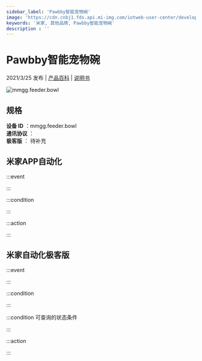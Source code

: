 ```yaml
---
sidebar_label: 'Pawbby智能宠物碗'
image: 'https://cdn.cnbj1.fds.api.mi-img.com/iotweb-user-center/developer_1679047726083cdyn6jiG.png?GalaxyAccessKeyId=AKVGLQWBOVIRQ3XLEW&Expires=9223372036854775807&Signature=Z+pj7R/lflBVJ3hJ0t1tT4mcsqg='
keywords: '米家, 其他品牌, Pawbby智能宠物碗'
description : ''
---
```

# Pawbby智能宠物碗

2021/3/25 发布 | [产品百科](https://home.mi.com/webapp/content/baike/product/index.html?model=mmgg.feeder.bowl/) | [说明书](https://home.mi.com/views/introduction.html?model=mmgg.feeder.bowl&region=cn)

![mmgg.feeder.bowl](https://cdn.cnbj1.fds.api.mi-img.com/iotweb-user-center/developer_1679047726083cdyn6jiG.png?GalaxyAccessKeyId=AKVGLQWBOVIRQ3XLEW&Expires=9223372036854775807&Signature=Z+pj7R/lflBVJ3hJ0t1tT4mcsqg=)

## 规格  
> 
**设备 ID** ：mmgg.feeder.bowl  
**通讯协议** ：  
**极客版**  ： 待补充 


## 米家APP自动化  

:::event  

:::

:::condition  

:::

:::action   

:::

## 米家自动化极客版  

:::event  

:::

:::condition  

:::

:::condition 可查询的状态条件  

:::

:::action  

:::

        
